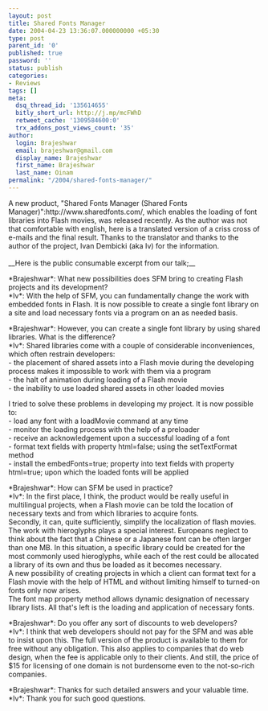 ```yaml
---
layout: post
title: Shared Fonts Manager
date: 2004-04-23 13:36:07.000000000 +05:30
type: post
parent_id: '0'
published: true
password: ''
status: publish
categories:
- Reviews
tags: []
meta:
  dsq_thread_id: '135614655'
  bitly_short_url: http://j.mp/mcFWhD
  retweet_cache: '1309584600:0'
  trx_addons_post_views_count: '35'
author:
  login: Brajeshwar
  email: brajeshwar@gmail.com
  display_name: Brajeshwar
  first_name: Brajeshwar
  last_name: Oinam
permalink: "/2004/shared-fonts-manager/"
---
```

<p>A new product, "Shared Fonts Manager (Shared Fonts Manager)":http://www.sharedfonts.com/, which enables the loading of font libraries into Flash movies, was released recently. As the author was not that comfortable with english, here is a translated version of a criss cross of e-mails and the final result. Thanks to the translator and thanks to the author of the project, Ivan Dembicki (aka Iv) for the information.<br />
<!--more--><br />
__Here is the public consumable excerpt from our talk;__</p>
<p>*Brajeshwar*: What new possibilities does SFM bring to creating Flash projects and its development?<br />
*Iv*: With the help of SFM, you can fundamentally change the work with embedded fonts in Flash. It is now possible to create a single font library on a site and load necessary fonts via a program on an as needed basis.</p>
<p>*Brajeshwar*: However, you can create a single font library by using shared libraries. What is the difference?<br />
*Iv*: Shared libraries come with a couple of considerable inconveniences, which often restrain developers:<br />
- the placement of shared assets into a Flash movie during the developing process makes it impossible to work with them via a program<br />
- the halt of animation during loading of a Flash movie<br />
- the inability to use loaded shared assets in other loaded movies</p>
<p>I tried to solve these problems in developing my project. It is now possible to:<br />
- load any font with a loadMovie command at any time<br />
- monitor the loading process with the help of a preloader<br />
- receive an acknowledgement upon a successful loading of a font<br />
- format text fields with property html=false; using the setTextFormat method<br />
- install the embedFonts=true; property into text fields with property html=true; upon which the loaded fonts will be applied</p>
<p>*Brajeshwar*: How can SFM be used in practice?<br />
*Iv*: In the first place, I think, the product would be really useful in multilingual projects, when a Flash movie can be told the location of necessary texts and from which libraries to acquire fonts.<br />
Secondly, it can, quite sufficiently, simplify the localization of flash movies. The work with hieroglyphs plays a special interest. Europeans neglect to think about the fact that a Chinese or a Japanese font can be often larger than one MB. In this situation, a specific library could be created for the most commonly used hieroglyphs, while each of the rest could be allocated a library of its own and thus be loaded as it becomes necessary.<br />
A new possibility of creating projects in which a client can format text for a Flash movie with the help of HTML and without limiting himself to turned-on fonts only now arises.<br />
The font map property method allows dynamic designation of necessary library lists. All that's left is the loading and application of necessary fonts.</p>
<p>*Brajeshwar*: Do you offer any sort of discounts to web developers?<br />
*Iv*: I think that web developers should not pay for the SFM and was able to insist upon this. The full version of the product is available to them for free without any obligation. This also applies to companies that do web design, when the fee is applicable only to their clients. And still, the price of $15 for licensing of one domain is not burdensome even to the not-so-rich companies.</p>
<p>*Brajeshwar*: Thanks for such detailed answers and your valuable time.<br />
*Iv*: Thank you for such good questions.</p>
